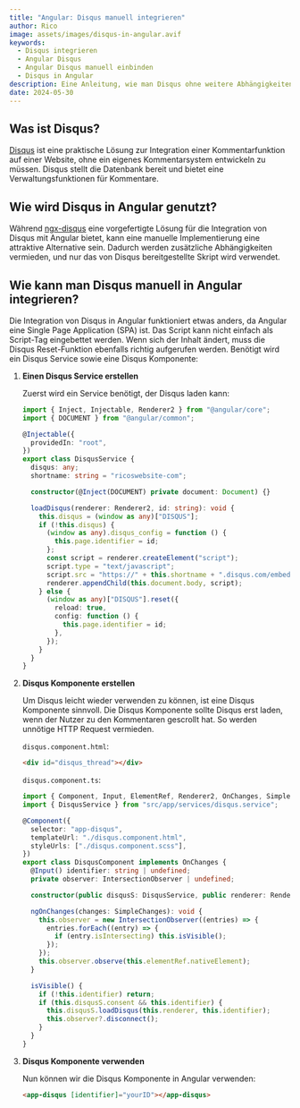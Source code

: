 ```yaml
---
title: "Angular: Disqus manuell integrieren"
author: Rico
image: assets/images/disqus-in-angular.avif
keywords:
  - Disqus integrieren
  - Angular Disqus
  - Angular Disqus manuell einbinden
  - Disqus in Angular
description: Eine Anleitung, wie man Disqus ohne weitere Abhängigkeiten in Angular einbetten kann.
date: 2024-05-30
---
```


## Was ist Disqus?

[Disqus](https://disqus.com/) ist eine praktische Lösung zur Integration einer Kommentarfunktion auf einer Website, ohne ein eigenes Kommentarsystem entwickeln zu müssen. Disqus stellt die Datenbank bereit und bietet eine Verwaltungsfunktionen für Kommentare.

## Wie wird Disqus in Angular genutzt?

Während [ngx-disqus](https://github.com/MurhafSousli/ngx-disqus) eine vorgefertigte Lösung für die Integration von Disqus mit Angular bietet, kann eine manuelle Implementierung eine attraktive Alternative sein. Dadurch werden zusätzliche Abhängigkeiten vermieden, und nur das von Disqus bereitgestellte Skript wird verwendet.

## Wie kann man Disqus manuell in Angular integrieren?

Die Integration von Disqus in Angular funktioniert etwas anders, da Angular eine Single Page Application (SPA) ist. Das Script kann nicht einfach als Script-Tag eingebettet werden. Wenn sich der Inhalt ändert, muss die Disqus Reset-Funktion ebenfalls richtig aufgerufen werden. Benötigt wird ein Disqus Service sowie eine Disqus Komponente:

1.  **Einen Disqus Service erstellen**

    Zuerst wird ein Service benötigt, der Disqus laden kann:

    ```typescript
    import { Inject, Injectable, Renderer2 } from "@angular/core";
    import { DOCUMENT } from "@angular/common";

    @Injectable({
      providedIn: "root",
    })
    export class DisqusService {
      disqus: any;
      shortname: string = "ricoswebsite-com";

      constructor(@Inject(DOCUMENT) private document: Document) {}

      loadDisqus(renderer: Renderer2, id: string): void {
        this.disqus = (window as any)["DISQUS"];
        if (!this.disqus) {
          (window as any).disqus_config = function () {
            this.page.identifier = id;
          };
          const script = renderer.createElement("script");
          script.type = "text/javascript";
          script.src = "https://" + this.shortname + ".disqus.com/embed.js";
          renderer.appendChild(this.document.body, script);
        } else {
          (window as any)["DISQUS"].reset({
            reload: true,
            config: function () {
              this.page.identifier = id;
            },
          });
        }
      }
    }
    ```

2.  **Disqus Komponente erstellen**

    Um Disqus leicht wieder verwenden zu können, ist eine Disqus Komponente sinnvoll. Die Disqus Komponente sollte Disqus erst laden, wenn der Nutzer zu den Kommentaren gescrollt hat. So werden unnötige HTTP Request vermieden.

    `disqus.component.html`:

    ```html
    <div id="disqus_thread"></div>
    ```

    `disqus.component.ts`:

    ```typescript
    import { Component, Input, ElementRef, Renderer2, OnChanges, SimpleChanges } from "@angular/core";
    import { DisqusService } from "src/app/services/disqus.service";

    @Component({
      selector: "app-disqus",
      templateUrl: "./disqus.component.html",
      styleUrls: ["./disqus.component.scss"],
    })
    export class DisqusComponent implements OnChanges {
      @Input() identifier: string | undefined;
      private observer: IntersectionObserver | undefined;

      constructor(public disqusS: DisqusService, public renderer: Renderer2, private elementRef: ElementRef) {}

      ngOnChanges(changes: SimpleChanges): void {
        this.observer = new IntersectionObserver((entries) => {
          entries.forEach((entry) => {
            if (entry.isIntersecting) this.isVisible();
          });
        });
        this.observer.observe(this.elementRef.nativeElement);
      }

      isVisible() {
        if (!this.identifier) return;
        if (this.disqusS.consent && this.identifier) {
          this.disqusS.loadDisqus(this.renderer, this.identifier);
          this.observer?.disconnect();
        }
      }
    }
    ```

3.  **Disqus Komponente verwenden**

    Nun können wir die Disqus Komponente in Angular verwenden:

    ```html
    <app-disqus [identifier]="yourID"></app-disqus>
    ```
